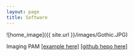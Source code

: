 ```yaml
--- 
layout: page
title: Software
---
```


![home_image]({{ site.url }}/images/Gothic.JPG)

Imaging PAM [[example here]](https://pageg.github.io/batch_process_fvfm_example.html) [[github hepo here]](https://github.com/PageG/IM-PAM)
